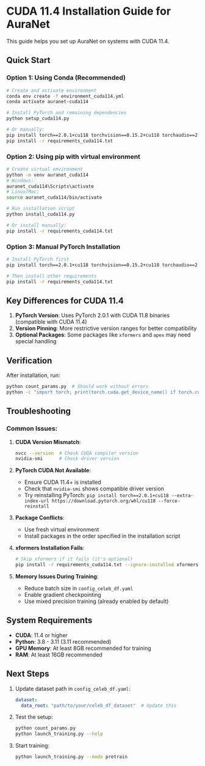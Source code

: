 # CUDA 11.4 Installation Guide for AuraNet

This guide helps you set up AuraNet on systems with CUDA 11.4.

## Quick Start

### Option 1: Using Conda (Recommended)
```bash
# Create and activate environment
conda env create -f environment_cuda114.yml
conda activate auranet-cuda114

# Install PyTorch and remaining dependencies
python setup_cuda114.py

# Or manually:
pip install torch==2.0.1+cu118 torchvision==0.15.2+cu118 torchaudio==2.0.2+cu118 --extra-index-url https://download.pytorch.org/whl/cu118
pip install -r requirements_cuda114.txt
```

### Option 2: Using pip with virtual environment
```bash
# Create virtual environment
python -m venv auranet_cuda114
# Windows:
auranet_cuda114\Scripts\activate
# Linux/Mac:
source auranet_cuda114/bin/activate

# Run installation script
python install_cuda114.py

# Or install manually:
pip install -r requirements_cuda114.txt
```

### Option 3: Manual PyTorch Installation
```bash
# Install PyTorch first
pip install torch==2.0.1+cu118 torchvision==0.15.2+cu118 torchaudio==2.0.2+cu118 --extra-index-url https://download.pytorch.org/whl/cu118

# Then install other requirements
pip install -r requirements_cuda114.txt
```

## Key Differences for CUDA 11.4

1. **PyTorch Version**: Uses PyTorch 2.0.1 with CUDA 11.8 binaries (compatible with CUDA 11.4)
2. **Version Pinning**: More restrictive version ranges for better compatibility
3. **Optional Packages**: Some packages like `xformers` and `apex` may need special handling

## Verification

After installation, run:
```bash
python count_params.py  # Should work without errors
python -c "import torch; print(torch.cuda.get_device_name() if torch.cuda.is_available() else 'CUDA not available')"
```

## Troubleshooting

### Common Issues:

1. **CUDA Version Mismatch**:
   ```bash
   nvcc --version  # Check CUDA compiler version
   nvidia-smi      # Check driver version
   ```

2. **PyTorch CUDA Not Available**:
   - Ensure CUDA 11.4+ is installed
   - Check that `nvidia-smi` shows compatible driver version
   - Try reinstalling PyTorch: `pip install torch==2.0.1+cu118 --extra-index-url https://download.pytorch.org/whl/cu118 --force-reinstall`

3. **Package Conflicts**:
   - Use fresh virtual environment
   - Install packages in the order specified in the installation script

4. **xformers Installation Fails**:
   ```bash
   # Skip xformers if it fails (it's optional)
   pip install -r requirements_cuda114.txt --ignore-installed xformers
   ```

5. **Memory Issues During Training**:
   - Reduce batch size in `config_celeb_df.yaml`
   - Enable gradient checkpointing
   - Use mixed precision training (already enabled by default)

## System Requirements

- **CUDA**: 11.4 or higher
- **Python**: 3.8 - 3.11 (3.11 recommended)
- **GPU Memory**: At least 8GB recommended for training
- **RAM**: At least 16GB recommended

## Next Steps

1. Update dataset path in `config_celeb_df.yaml`:
   ```yaml
   dataset:
     data_root: "path/to/your/celeb_df_dataset"  # Update this
   ```

2. Test the setup:
   ```bash
   python count_params.py
   python launch_training.py --help
   ```

3. Start training:
   ```bash
   python launch_training.py --mode pretrain
   ```
